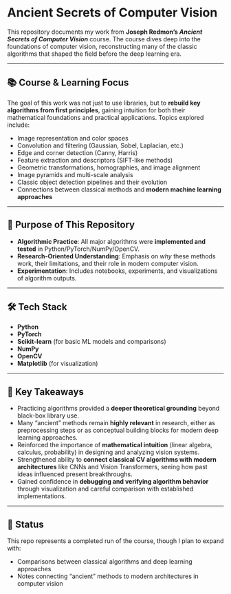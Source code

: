 # Ancient Secrets of Computer Vision  

This repository documents my work from **Joseph Redmon’s *Ancient Secrets of Computer Vision*** course. The course dives deep into the foundations of computer vision, reconstructing many of the classic algorithms that shaped the field before the deep learning era.  

---

## 📚 Course & Learning Focus  
The goal of this work was not just to use libraries, but to **rebuild key algorithms from first principles**, gaining intuition for both their mathematical foundations and practical applications. Topics explored include:  

- Image representation and color spaces  
- Convolution and filtering (Gaussian, Sobel, Laplacian, etc.)  
- Edge and corner detection (Canny, Harris)  
- Feature extraction and descriptors (SIFT-like methods)  
- Geometric transformations, homographies, and image alignment  
- Image pyramids and multi-scale analysis  
- Classic object detection pipelines and their evolution
- Connections between classical methods and **modern machine learning approaches**

---

## 🎯 Purpose of This Repository  
- **Algorithmic Practice**: All major algorithms were **implemented and tested** in Python/PyTorch/NumPy/OpenCV.  
- **Research-Oriented Understanding**: Emphasis on *why* these methods work, their limitations, and their role in modern computer vision.  
- **Experimentation**: Includes notebooks, experiments, and visualizations of algorithm outputs.  

---

## 🛠️ Tech Stack
- **Python**
- **PyTorch**
- **Scikit-learn** (for basic ML models and comparisons)  
- **NumPy**   
- **OpenCV**
- **Matplotlib** (for visualization)  

---

## 🔑 Key Takeaways  
- Practicing algorithms provided a **deeper theoretical grounding** beyond black-box library use.  
- Many “ancient” methods remain **highly relevant** in research, either as preprocessing steps or as conceptual building blocks for modern deep learning approaches.  
- Reinforced the importance of **mathematical intuition** (linear algebra, calculus, probability) in designing and analyzing vision systems.  
- Strengthened ability to **connect classical CV algorithms with modern architectures** like CNNs and Vision Transformers, seeing how past ideas influenced present breakthroughs.  
- Gained confidence in **debugging and verifying algorithm behavior** through visualization and careful comparison with established implementations.  

---

## 📌 Status  
This repo represents a completed run of the course, though I plan to expand with:  
- Comparisons between classical algorithms and deep learning approaches  
- Notes connecting “ancient” methods to modern architectures in computer vision  
